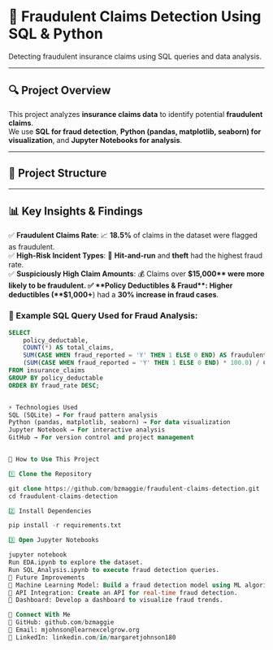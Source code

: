 # 🚀 Fraudulent Claims Detection Using SQL & Python  
Detecting fraudulent insurance claims using SQL queries and data analysis.

---

## 🔍 Project Overview  
This project analyzes **insurance claims data** to identify potential **fraudulent claims**.  
We use **SQL for fraud detection**, **Python (pandas, matplotlib, seaborn) for visualization**, and **Jupyter Notebooks for analysis**.

---

## 📁 Project Structure  


---

## 📊 Key Insights & Findings  
✅ **Fraudulent Claims Rate**: 📈 **18.5%** of claims in the dataset were flagged as fraudulent.  
✅ **High-Risk Incident Types**: 🚗 **Hit-and-run** and **theft** had the highest fraud rate.  
✅ **Suspiciously High Claim Amounts**: 💰 Claims over **$15,000** were more likely to be fraudulent.  
✅ **Policy Deductibles & Fraud**: Higher deductibles (**$1,000+**) had a **30% increase in fraud cases**.  

### 📝 Example SQL Query Used for Fraud Analysis:
```sql
SELECT 
    policy_deductable, 
    COUNT(*) AS total_claims, 
    SUM(CASE WHEN fraud_reported = 'Y' THEN 1 ELSE 0 END) AS fraudulent_cases,
    (SUM(CASE WHEN fraud_reported = 'Y' THEN 1 ELSE 0 END) * 100.0) / COUNT(*) AS fraud_rate
FROM insurance_claims
GROUP BY policy_deductable
ORDER BY fraud_rate DESC;


⚡ Technologies Used
SQL (SQLite) → For fraud pattern analysis
Python (pandas, matplotlib, seaborn) → For data visualization
Jupyter Notebook → For interactive analysis
GitHub → For version control and project management


🚀 How to Use This Project

1️⃣ Clone the Repository

git clone https://github.com/bzmaggie/fraudulent-claims-detection.git
cd fraudulent-claims-detection

2️⃣ Install Dependencies

pip install -r requirements.txt

3️⃣ Open Jupyter Notebooks

jupyter notebook
Run EDA.ipynb to explore the dataset.
Run SQL_Analysis.ipynb to execute fraud detection queries.
📄 Future Improvements
🔹 Machine Learning Model: Build a fraud detection model using ML algorithms.
🔹 API Integration: Create an API for real-time fraud detection.
🔹 Dashboard: Develop a dashboard to visualize fraud trends.

📩 Connect With Me
🔗 GitHub: github.com/bzmaggie
📧 Email: mjohnson@learnexcelgrow.org
💼 LinkedIn: linkedin.com/in/margaretjohnson180